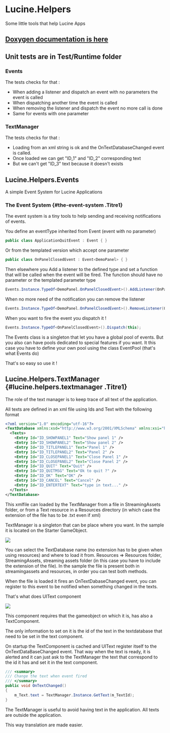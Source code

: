 # Lucine.Helpers

Some little tools that help Lucine Apps



## [Doxygen documentation is here](html/index.html)

## Unit tests are in Test/Runtime folder

### Events

The tests checks for that :

- When adding a listener and dispatch an event with no parameters the event is called
- When dispatching another time the event is called
- When removing the listener and dispatch the event no more call is done
- Same for events with one parameter



### TextManager

The tests checks for that :

- Loading from an xml string is ok and the OnTextDatabaseChanged event is called.
- Once loaded we can get "ID_1" and "ID_2" corresponding text
- But we can't get "ID_3" text because it doesn't exists



## Lucine.Helpers.Events

A simple Event System for Lucine Applications

### The Event System {#the-event-system .Titre1}

The event system is a tiny tools to help sending and receiving notifications of events.

You define an eventType inherited from Event (event with no parameter)

```c#
public class ApplicationQuitEvent : Event { }
```

Or from the templated version which accept one parameter

```c#
public class OnPanelClosedEvent : Event<DemoPanel> { }
```

Then elsewhere you Add a listener to the defined type and set a function that will be called when the event will be fired. The function should have no parameter or the templated parameter type

```c#
Events.Instance.TypeOf<DemoPanel.OnPanelClosedEvent>().AddListener(OnPanel1Closed);
```

When no more need of the notification you can remove the listener

```c#
Events.Instance.TypeOf<DemoPanel.OnPanelClosedEvent>().RemoveListener(OnPanel1Closed);
```

When you want to fire the event you dispatch it !

```c#
Events.Instance.TypeOf<OnPanelClosedEvent>().Dispatch(this);
```

The Events class is a singleton that let you have a global pool of events. But you also can have pools dedicated to special features if you want. It this case you have to define your own pool using the class EventPool (that's what Events do)

That's so easy so use it !

## Lucine.Helpers.TextManager {#lucine.helpers.textmanager .Titre1}

The role of the text manager is to keep trace of all text of the application.

All texts are defined in an xml file using Ids and Text with the following format

```xml
<?xml version="1.0" encoding="utf-16"?>
<TextDatabase xmlns:xsd="http://www.w3.org/2001/XMLSchema" xmlns:xsi="http://www.w3.org/2001/XMLSchema-instance">
  <Texts>
    <Entry Id="ID_SHOWPANEL1" Text="Show panel 1" />
    <Entry Id="ID_SHOWPANEL2" Text="Show panel 2" />
    <Entry Id="ID_TITLEPANEL1" Text="Panel 1" />
    <Entry Id="ID_TITLEPANEL2" Text="Panel 2" />
    <Entry Id="ID_CLOSEPANEL1" Text="Close Panel 1" />
    <Entry Id="ID_CLOSEPANEL2" Text="Close Panel 2" />
    <Entry Id="ID_QUIT" Text="Quit" />
    <Entry Id="ID_QUITMSG" Text="Ok to quit ?" />
    <Entry Id="ID_OK" Text="OK" />
    <Entry Id="ID_CANCEL" Text="Cancel" />
	<Entry Id="ID_ENTERTEXT" Text="type in text..." />
  </Texts>
</TextDatabase>
```

This xmlfile can loaded by the TextManager from a file in StreamingAssets folder, or from a Text resource in a Resources directory (in which case the extension of the file has to be .txt even if xml)

TextManager is a singleton that can be place where you want. In the sample it is located on the Starter GameObject.

![](C:\lucine\UnityProjects\UISystem\Lucine.UISystem\Packages\Lucine.Helpers\Documentation~\images\Image2.png)

You can select the TextDatabase name (no extension has to be given when using resources) and where to load it from. Resources =\> Resources folder, StreamingAssets, streaming assets folder (in this case you have to include the extension of the file). In the sample the file is present both in streamingassets and resources, in order you can test both methods.

When the file is loaded it fires an OnTextDabaseChanged event, you can register to this event to be notified when something changed in the texts.

That's what does UIText component

![](C:\lucine\UnityProjects\UISystem\Lucine.UISystem\Packages\Lucine.Helpers\Documentation~\images\Image3.png)

This component requires that the gameobject on which it is, has also a TextComponent.

The only information to set on it is the id of the text in the textdatabase that need to be set in the text component.

On startup the TextComponent is cached and UIText register itself to the OnTextDataBaseChanged event. That way when the text is ready, it is alerted and it can just ask to the TextManager the text that correspond to the id it has and set it in the text component.

```c#
/// <summary>
/// Change the text when event fired
/// </summary>
public void OnTextChanged()
{
    m_Text.text = TextManager.Instance.GetText(m_TextId);
}

```

The TextManager is useful to avoid having text in the application. All texts are outside the application.

This way translation are made easier.
